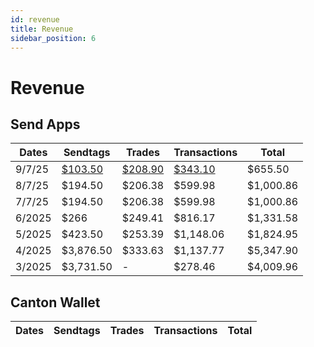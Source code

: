 ```yaml
---
id: revenue
title: Revenue
sidebar_position: 6
---
```


# Revenue

## Send Apps

| Dates | Sendtags | Trades | Transactions | Total |
|-------|----------|--------|--------------|-------|
| 9/7/25 | <a href="https://basescan.org/tx/0xc2a5ad6c307612faab54f94fd8a304d99fa28d113b03cce30a08e58347160cc8" className="multisig-revenue-link" target="_blank">$103.50</a> | <a href="https://basescan.org/tx/0xb67ca84dfdb6a4c9ad9e95418ab63e2e5aaa246f9019e44dce82c898e8c3a6fe" className="multisig-revenue-link" target="_blank">$208.90</a> | <a href="https://basescan.org/tx/0x1402ef362c2943d16f3922cd8f65d69f2103e21b369b63317a1e6a281382c390" className="multisig-revenue-link" target="_blank">$343.10</a> | $655.50 |
| 8/7/25 | $194.50 | $206.38 | $599.98 | $1,000.86 |
| 7/7/25 | $194.50 | $206.38 | $599.98 | $1,000.86 |
| 6/2025 | $266 | $249.41 | $816.17 | $1,331.58 |
| 5/2025 | $423.50 | $253.39 | $1,148.06 | $1,824.95 |
| 4/2025 | $3,876.50 | $333.63 | $1,137.77 | $5,347.90 |
| 3/2025 | $3,731.50 | - | $278.46 | $4,009.96 |

## Canton Wallet

| Dates | Sendtags | Trades | Transactions | Total |
|-------|----------|--------|--------------|-------|
